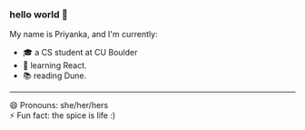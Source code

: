 ### hello world 👋

My name is Priyanka, and I'm currently:

- 🎓 a CS student at CU Boulder
- 🌱 learning React.
- 📚 reading Dune.

------
😄 Pronouns: she/her/hers
<br>
⚡ Fun fact: the spice is life :)
